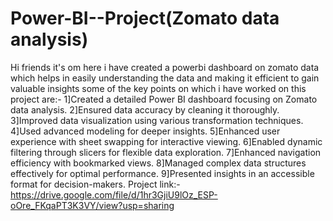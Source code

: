 # Power-BI--Project(Zomato data analysis)
Hi friends it's om here i have created a powerbi dashboard on zomato data which helps in easily understanding the data and making it efficient to gain valuable insights
some of the key points on which i have worked on this project are:-
1]Created a detailed Power BI dashboard focusing on Zomato data analysis.
2]Ensured data accuracy by cleaning it thoroughly.
3]Improved data visualization using various transformation techniques.
4]Used advanced modeling for deeper insights.
5]Enhanced user experience with sheet swapping for interactive viewing.
6]Enabled dynamic filtering through slicers for flexible data exploration.
7]Enhanced navigation efficiency with bookmarked views.
8]Managed complex data structures effectively for optimal performance.
9]Presented insights in an accessible format for decision-makers.
Project link:-https://drive.google.com/file/d/1hr3GjiU9lOz_ESP-oOre_FKqaPT3K3VY/view?usp=sharing
